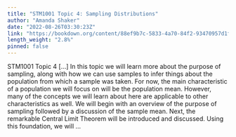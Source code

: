 ```yaml
---
title: "STM1001 Topic 4: Sampling Distributions"
author: "Amanda Shaker"
date: "2022-08-26T03:30:23Z"
link: "https://bookdown.org/content/88ef9b7c-5833-4a70-84f2-93470957d1f9/"
length_weight: "2.8%"
pinned: false
---
```


STM1001 Topic 4 [...] In this topic we will learn more about the purpose of sampling, along with how we can use samples to infer things about the population from which a sample was taken. For now, the main characteristic of a population we will focus on will be the population mean. However, many of the concepts we will learn about here are applicable to other characteristics as well. We will begin with an overview of the purpose of sampling followed by a discussion of the sample mean. Next, the remarkable Central Limit Theorem will be introduced and discussed. Using this foundation, we will ...

